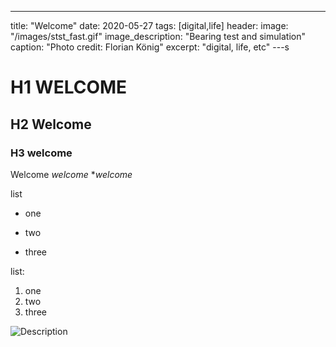 ---
title: "Welcome"
date: 2020-05-27
tags: [digital,life]
header:
 image: "/images/stst_fast.gif"
 image_description: "Bearing test and simulation"
 caption: "Photo credit: Florian König"
excerpt: "digital, life, etc"
---s


# H1 WELCOME
## H2 Welcome
### H3 welcome

Welcome *welcome* **welcome*

list
* one
+ two
- three

list:
1. one
2. two
3. three

<img src="{{ site.url }}{{ site.baseurl }} /images/aboutimage.jpg" alt="Description">